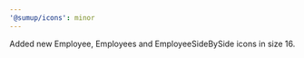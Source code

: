 ```yaml
---
'@sumup/icons': minor
---
```


Added new Employee, Employees and EmployeeSideBySide icons in size 16.
